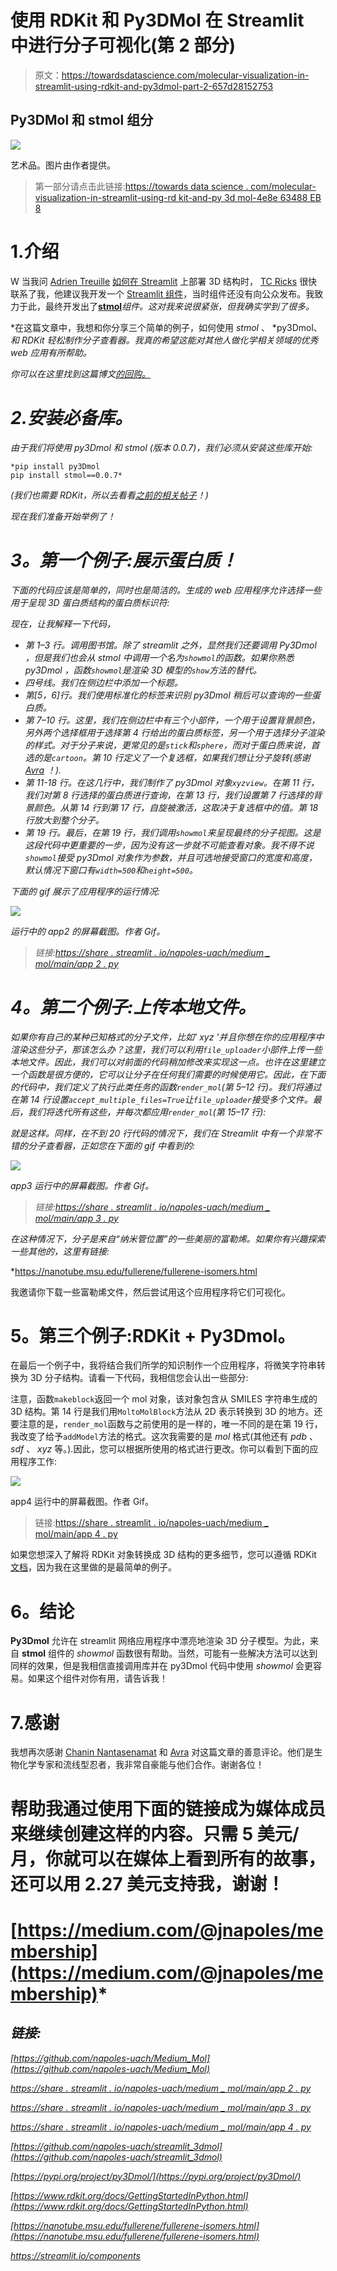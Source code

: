 # 使用 RDKit 和 Py3DMol 在 Streamlit 中进行分子可视化(第 2 部分)

> 原文：<https://towardsdatascience.com/molecular-visualization-in-streamlit-using-rdkit-and-py3dmol-part-2-657d28152753>

## Py3DMol 和 stmol 组分

![](img/da976866fced9b1b87ca2423524136bb.png)

艺术品。图片由作者提供。

> 第一部分请点击此链接:[https://towards data science . com/molecular-visualization-in-streamlit-using-rd kit-and-py 3d mol-4e8e 63488 EB 8](/molecular-visualization-in-streamlit-using-rdkit-and-py3dmol-4e8e63488eb8)

# 1.介绍

W 当我问 [Adrien Treuille](https://medium.com/u/39dfc90d7a34?source=post_page-----657d28152753--------------------------------) [如何在 Streamlit](https://jnapoles.medium.com/is-it-possible-to-use-streamlit-to-visualize-molecules-b4e29700f61c) 上部署 3D 结构时， [TC Ricks](https://medium.com/u/a3d0cc1d5338?source=post_page-----657d28152753--------------------------------) 很快联系了我，他建议我开发一个 [Streamlit 组件](https://streamlit.io/components)，当时组件还没有向公众发布。我致力于此，最终开发出了[**stmol**](https://github.com/napoles-uach/streamlit_3dmol)*组件。这对我来说很紧张，但我确实学到了很多。*

*在这篇文章中，我想和你分享三个简单的例子，如何使用 *stmol* 、 *py3Dmol、*和 *RDKit* 轻松制作分子查看器。我真的希望这能对其他人做化学相关领域的优秀 web 应用有所帮助。*

*你可以在这里找到这篇博文[的回购。](https://github.com/napoles-uach/Medium_Mol)*

# *2.安装必备库。*

*由于我们将使用 *py3Dmol* 和 *stmol* (版本 0.0.7)，我们必须从安装这些库开始:*

```
*pip install py3Dmol
pip install stmol==0.0.7*
```

*(我们也需要 RDKit，所以去看看[之前的相关帖子](/molecular-visualization-in-streamlit-using-rdkit-and-py3dmol-4e8e63488eb8)！)*

*现在我们准备开始举例了！*

# ***3。第一个例子:展示蛋白质！***

*下面的代码应该是简单的，同时也是简洁的。生成的 web 应用程序允许选择一些用于呈现 3D 蛋白质结构的蛋白质标识符:*

*现在，让我解释一下代码，*

*   *第 1–3 行。调用图书馆。除了 *streamlit* 之外，显然我们还要调用 *Py3Dmol* ，但是我们也会从 *stmol* 中调用一个名为`showmol`的函数。如果你熟悉 *py3Dmol* ，函数`showmol`是渲染 3D 模型的`show`方法的替代。*
*   *四号线。我们在侧边栏中添加一个标题。*
*   *第[5，6]行。我们使用标准化的标签来识别 py3Dmol 稍后可以查询的一些蛋白质。*
*   *第 7–10 行。这里，我们在侧边栏中有三个小部件，一个用于设置背景颜色，另外两个选择框用于选择第 4 行给出的蛋白质标签，另一个用于选择分子渲染的样式。对于分子来说，更常见的是`stick`和`sphere`，而对于蛋白质来说，首选的是`cartoon`。第 10 行定义了一个复选框，如果我们想让分子旋转(感谢 [Avra](https://medium.com/u/bf79cad6afa1?source=post_page-----657d28152753--------------------------------) ！).*
*   *第 11-18 行。在这几行中，我们制作了 *py3Dmol* 对象`xyzview`。在第 11 行，我们对第 8 行选择的蛋白质进行查询，在第 13 行，我们设置第 7 行选择的背景颜色。从第 14 行到第 17 行，自旋被激活，这取决于复选框中的值。第 18 行放大到整个分子。*
*   *第 19 行。最后，在第 19 行，我们调用`showmol`来呈现最终的分子视图。这是这段代码中更重要的一步，因为没有这一步就不可能查看对象。我不得不说`showmol`接受 py3Dmol 对象作为参数，并且可选地接受窗口的宽度和高度，默认情况下窗口有`width=500`和`height=500`。*

*下面的 gif 展示了应用程序的运行情况:*

*![](img/fd4585f6ad4df18e188780f49f861a4c.png)*

*运行中的 app2 的屏幕截图。作者 Gif。*

> *链接:[https://share . streamlit . io/napoles-uach/medium _ mol/main/app 2 . py](https://share.streamlit.io/napoles-uach/medium_mol/main/app2.py)*

# ***4。第二个例子:上传本地文件。***

*如果你有自己的某种已知格式的分子文件，比如' *xyz* '并且你想在你的应用程序中渲染这些分子，那该怎么办？这里，我们可以利用`file_uploader`小部件上传一些本地文件。因此，我们可以对前面的代码稍加修改来实现这一点。也许在这里建立一个函数是很方便的，它可以让分子在任何我们需要的时候使用它。因此，在下面的代码中，我们定义了执行此类任务的函数`render_mol`(第 5–12 行)。我们将通过在第 14 行设置`accept_multiple_files=True`让`file_uploader`接受多个文件。最后，我们将迭代所有这些，并每次都应用`render_mol`(第 15–17 行):*

*就是这样。同样，在不到 20 行代码的情况下，我们在 Streamlit 中有一个非常不错的分子查看器，正如您在下面的 gif 中看到的:*

*![](img/ac7b8a5f27a961286a9408c735dd7492.png)*

*app3 运行中的屏幕截图。作者 Gif。*

> *链接:[https://share . streamlit . io/napoles-uach/medium _ mol/main/app 3 . py](https://share.streamlit.io/napoles-uach/medium_mol/main/app3.py)*

*在这种情况下，分子是来自“纳米管位置”的一些美丽的富勒烯。如果你有兴趣探索一些其他的，这里有链接:*

*<https://nanotube.msu.edu/fullerene/fullerene-isomers.html>  

我邀请你下载一些富勒烯文件，然后尝试用这个应用程序将它们可视化。

# **5。第三个例子:RDKit + Py3Dmol。**

在最后一个例子中，我将结合我们所学的知识制作一个应用程序，将微笑字符串转换为 3D 分子结构。请看一下代码，我相信您会认出一些部分:

注意，函数`makeblock`返回一个 mol 对象，该对象包含从 SMILES 字符串生成的 3D 结构。第 14 行是我们用`MoltoMolBlock`方法从 2D 表示转换到 3D 的地方。还要注意的是，`render_mol`函数与之前使用的是一样的，唯一不同的是在第 19 行，我改变了给予`addModel`方法的格式。这次我需要的是 *mol* 格式(其他还有 *pdb* 、 *sdf* 、 *xyz* 等。).因此，您可以根据所使用的格式进行更改。你可以看到下面的应用程序工作:

![](img/1b7dc60b9a0de06122337e4ea396a27c.png)

app4 运行中的屏幕截图。作者 Gif。

> 链接:[https://share . streamlit . io/napoles-uach/medium _ mol/main/app 4 . py](https://share.streamlit.io/napoles-uach/medium_mol/main/app4.py)

如果您想深入了解将 RDKit 对象转换成 3D 结构的更多细节，您可以遵循 RDKit [文档](https://www.rdkit.org/docs/GettingStartedInPython.html)，因为我在这里做的是最简单的例子。

# **6。结论**

**Py3Dmol** 允许在 streamlit 网络应用程序中漂亮地渲染 3D 分子模型。为此，来自 **stmol** 组件的 *showmol* 函数很有帮助。当然，可能有一些解决方法可以达到同样的效果，但是我相信直接调用库并在 py3Dmol 代码中使用 *showmol* 会更容易。如果这个组件对你有用，请告诉我！

# 7.感谢

我想再次感谢 [Chanin Nantasenamat](https://medium.com/u/f94b47c3cfca?source=post_page-----657d28152753--------------------------------) 和 [Avra](https://medium.com/u/bf79cad6afa1?source=post_page-----657d28152753--------------------------------) 对这篇文章的善意评论。他们是生物化学专家和流线型忍者，我非常自豪能与他们合作。谢谢各位！

# 帮助我通过使用下面的链接成为媒体成员来继续创建这样的内容。只需 5 美元/月，你就可以在媒体上看到所有的故事，还可以用 2.27 美元支持我，谢谢！

# [https://medium.com/@jnapoles/membership](https://medium.com/@jnapoles/membership)* 

## *链接:*

*[https://github.com/napoles-uach/Medium_Mol](https://github.com/napoles-uach/Medium_Mol)*

*[https://share . streamlit . io/napoles-uach/medium _ mol/main/app 2 . py](https://share.streamlit.io/napoles-uach/medium_mol/main/app2.py)*

*[https://share . streamlit . io/napoles-uach/medium _ mol/main/app 3 . py](https://share.streamlit.io/napoles-uach/medium_mol/main/app2.py)*

*[https://share . streamlit . io/napoles-uach/medium _ mol/main/app 4 . py](https://share.streamlit.io/napoles-uach/medium_mol/main/app2.py)*

*[https://github.com/napoles-uach/streamlit_3dmol](https://github.com/napoles-uach/streamlit_3dmol)*

*[https://pypi.org/project/py3Dmol/](https://pypi.org/project/py3Dmol/)*

*[https://www.rdkit.org/docs/GettingStartedInPython.html](https://www.rdkit.org/docs/GettingStartedInPython.html)*

*[https://nanotube.msu.edu/fullerene/fullerene-isomers.html](https://nanotube.msu.edu/fullerene/fullerene-isomers.html)*

*https://streamlit.io/components*